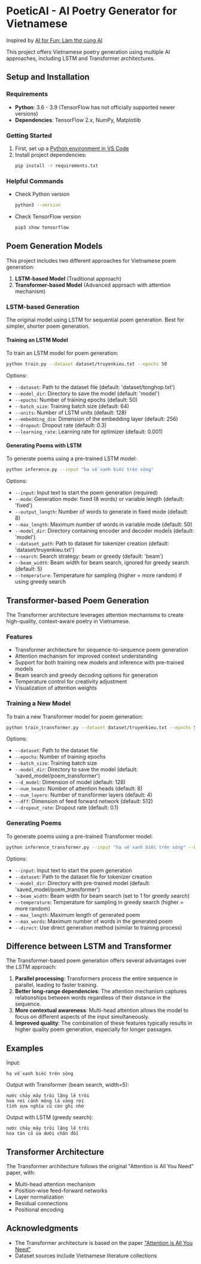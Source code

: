 # PoeticAI - AI Poetry Generator for Vietnamese

Inspired by [AI for Fun: Làm thơ cùng AI](https://tiensu.github.io/blog/84_make_poem_with_ai/)

This project offers Vietnamese poetry generation using multiple AI approaches, including LSTM and Transformer architectures.

## Setup and Installation

### Requirements

- **Python**: 3.6 - 3.9 (TensorFlow has not officially supported newer versions)
- **Dependencies**: TensorFlow 2.x, NumPy, Matplotlib

### Getting Started

1. First, set up a [Python environment in VS Code](https://code.visualstudio.com/docs/python/environments)
2. Install project dependencies:
   ```bash
   pip install -r requirements.txt
   ```

### Helpful Commands

- Check Python version
  ```bash
  python3 --version
  ```

- Check TensorFlow version
  ```bash
  pip3 show tensorflow
  ```

## Poem Generation Models

This project includes two different approaches for Vietnamese poem generation:

1. **LSTM-based Model** (Traditional approach)
2. **Transformer-based Model** (Advanced approach with attention mechanism)

### LSTM-based Generation

The original model using LSTM for sequential poem generation. Best for simpler, shorter poem generation.

#### Training an LSTM Model

To train an LSTM model for poem generation:

```bash
python train.py --dataset dataset/truyenkieu.txt --epochs 50
```

Options:
- `--dataset`: Path to the dataset file (default: 'dataset/tonghop.txt')
- `--model_dir`: Directory to save the model (default: 'model')
- `--epochs`: Number of training epochs (default: 50)
- `--batch_size`: Training batch size (default: 64)
- `--units`: Number of LSTM units (default: 128)
- `--embedding_dim`: Dimension of the embedding layer (default: 256)
- `--dropout`: Dropout rate (default: 0.3)
- `--learning_rate`: Learning rate for optimizer (default: 0.001)

#### Generating Poems with LSTM

To generate poems using a pre-trained LSTM model:

```bash
python inference.py --input "hạ về xanh biếc trên sông"
```

Options:
- `--input`: Input text to start the poem generation (required)
- `--mode`: Generation mode: fixed (8 words) or variable length (default: 'fixed')
- `--output_length`: Number of words to generate in fixed mode (default: 8)
- `--max_length`: Maximum number of words in variable mode (default: 50)
- `--model_dir`: Directory containing encoder and decoder models (default: 'model')
- `--dataset_path`: Path to dataset for tokenizer creation (default: 'dataset/truyenkieu.txt')
- `--search`: Search strategy: beam or greedy (default: 'beam')
- `--beam_width`: Beam width for beam search, ignored for greedy search (default: 5)
- `--temperature`: Temperature for sampling (higher = more random) if using greedy search

## Transformer-based Poem Generation

The Transformer architecture leverages attention mechanisms to create high-quality, context-aware poetry in Vietnamese.

### Features

- Transformer architecture for sequence-to-sequence poem generation
- Attention mechanism for improved context understanding
- Support for both training new models and inference with pre-trained models
- Beam search and greedy decoding options for generation
- Temperature control for creativity adjustment
- Visualization of attention weights

### Training a New Model

To train a new Transformer model for poem generation:

```bash
python train_transformer.py --dataset dataset/truyenkieu.txt --epochs 50 --batch_size 64
```

Options:
- `--dataset`: Path to the dataset file
- `--epochs`: Number of training epochs
- `--batch_size`: Training batch size
- `--model_dir`: Directory to save the model (default: 'saved_model/poem_transformer')
- `--d_model`: Dimension of model (default: 128)
- `--num_heads`: Number of attention heads (default: 8)
- `--num_layers`: Number of transformer layers (default: 4)
- `--dff`: Dimension of feed forward network (default: 512)
- `--dropout_rate`: Dropout rate (default: 0.1)

### Generating Poems

To generate poems using a pre-trained Transformer model:

```bash
python inference_transformer.py --input "hạ về xanh biếc trên sông" --beam_width 5
```

Options:
- `--input`: Input text to start the poem generation
- `--dataset`: Path to the dataset file for tokenizer creation
- `--model_dir`: Directory with pre-trained model (default: 'saved_model/poem_transformer')
- `--beam_width`: Beam width for beam search (set to 1 for greedy search)
- `--temperature`: Temperature for sampling in greedy search (higher = more random)
- `--max_length`: Maximum length of generated poem
- `--max_words`: Maximum number of words in the generated poem
- `--direct`: Use direct generation method (similar to training process)

## Difference between LSTM and Transformer

The Transformer-based poem generation offers several advantages over the LSTM approach:

1. **Parallel processing**: Transformers process the entire sequence in parallel, leading to faster training.
2. **Better long-range dependencies**: The attention mechanism captures relationships between words regardless of their distance in the sequence.
3. **More contextual awareness**: Multi-head attention allows the model to focus on different aspects of the input simultaneously.
4. **Improved quality**: The combination of these features typically results in higher quality poem generation, especially for longer passages.

## Examples

Input:
```
hạ về xanh biếc trên sông
```

Output with Transformer (beam search, width=5):
```
nước chảy mây trôi lặng lẽ trôi
hoa rơi cánh mỏng lá vàng rơi
tình xưa nghĩa cũ còn ghi nhớ
```

Output with LSTM (greedy search):
```
nước chảy mây trôi lặng lẽ trôi
hoa tàn cỏ úa dưới chân đồi
```

## Transformer Architecture

The Transformer architecture follows the original "Attention is All You Need" paper, with:
- Multi-head attention mechanism
- Position-wise feed-forward networks
- Layer normalization
- Residual connections
- Positional encoding

## Acknowledgments

- The Transformer architecture is based on the paper ["Attention is All You Need"](https://arxiv.org/abs/1706.03762)
- Dataset sources include Vietnamese literature collections